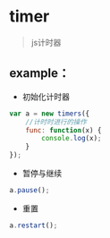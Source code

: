 # timer
> js计时器
## example：
* 初始化计时器
```javascript
var a = new timers({
    //计时时进行的操作
    func: function(x) {
        console.log(x);
    }
});
```
* 暂停与继续
```javascript
a.pause();
```
* 重置
```javascript
a.restart();
```
